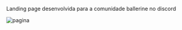 Landing page desenvolvida para a comunidade ballerine no discord
> 
>
>
![pagina](https://user-images.githubusercontent.com/62973195/203082500-a94fc884-c3ec-4aa5-9570-84238df0dc75.PNG)
